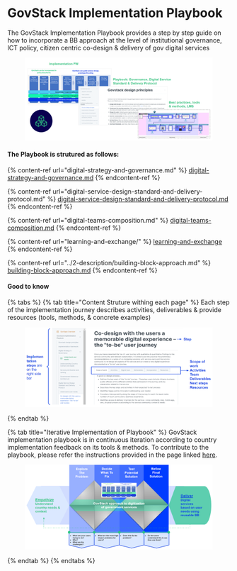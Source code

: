 # GovStack Implementation Playbook

The GovStack Implementation Playbook provides a step by step guide on how to incorporate a BB approach at the level of institutional governance, ICT policy, citizen centric co-design & delivery of gov digital services

<figure><img src="../.gitbook/assets/GovStack Playbook.png" alt=""><figcaption></figcaption></figure>

#### The Playbook is strutured as follows:

{% content-ref url="digital-strategy-and-governance.md" %}
[digital-strategy-and-governance.md](digital-strategy-and-governance.md)
{% endcontent-ref %}

{% content-ref url="digital-service-design-standard-and-delivery-protocol.md" %}
[digital-service-design-standard-and-delivery-protocol.md](digital-service-design-standard-and-delivery-protocol.md)
{% endcontent-ref %}

{% content-ref url="digital-teams-composition.md" %}
[digital-teams-composition.md](digital-teams-composition.md)
{% endcontent-ref %}

{% content-ref url="learning-and-exchange/" %}
[learning-and-exchange](learning-and-exchange/)
{% endcontent-ref %}

{% content-ref url="../2-description/building-block-approach.md" %}
[building-block-approach.md](../2-description/building-block-approach.md)
{% endcontent-ref %}

#### Good to know

{% tabs %}
{% tab title="Content Struture withing each page" %}
Each step of the implementation journey describes activities, deliverables & provide resources (tools, methods, & concrete examples)

<figure><img src="../.gitbook/assets/Screenshot 2022-09-27 185618.png" alt=""><figcaption></figcaption></figure>


{% endtab %}

{% tab title="Iterative Implementation of Playbook" %}
GovStack implementation playbook is in continuous iteration according to country implementation feedback on its tools & methods. To contribute to the playbook, please refer the instructions provided in the page linked [here](https://app.gitbook.com/s/Mv07ks4AhtBDCIkO2zgW/contributing).&#x20;



<figure><img src="../.gitbook/assets/Screenshot 2022-09-19 223817.png" alt=""><figcaption></figcaption></figure>
{% endtab %}
{% endtabs %}
